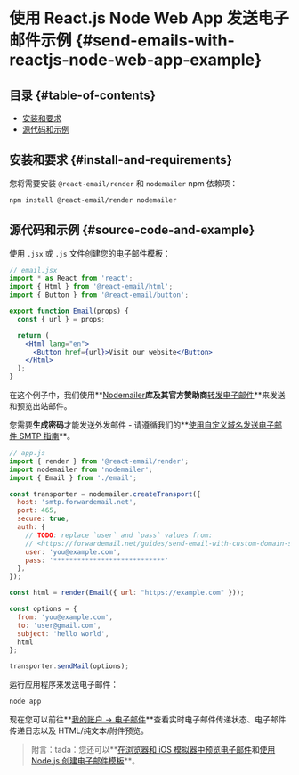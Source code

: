# 使用 React.js Node Web App 发送电子邮件示例 {#send-emails-with-reactjs-node-web-app-example}

## 目录 {#table-of-contents}

* [安装和要求](#install-and-requirements)
* [源代码和示例](#source-code-and-example)

## 安装和要求 {#install-and-requirements}

您将需要安装 `@react-email/render` 和 `nodemailer` npm 依赖项：

```sh
npm install @react-email/render nodemailer
```

## 源代码和示例 {#source-code-and-example}

使用 `.jsx` 或 `.js` 文件创建您的电子邮件模板：

```jsx
// email.jsx
import * as React from 'react';
import { Html } from '@react-email/html';
import { Button } from '@react-email/button';

export function Email(props) {
  const { url } = props;

  return (
    <Html lang="en">
      <Button href={url}>Visit our website</Button>
    </Html>
  );
}
```

在这个例子中，我们使用**[Nodemailer](https://github.com/nodemailer/nodemailer)**库及其官方赞助商**[转发电子邮件](https://forwardemail.net)**来发送和预览出站邮件。

您需要<strong class="text-success"><i class="fa fa-key"></i>生成密码</strong>才能发送外发邮件 - 请遵循我们的**[使用自定义域名发送电子邮件 SMTP 指南](/guides/send-email-with-custom-domain-smtp)**。

<!-- https://github.com/nodemailer/nodemailer-web/pull/22 -->

```js
// app.js
import { render } from '@react-email/render';
import nodemailer from 'nodemailer';
import { Email } from './email';

const transporter = nodemailer.createTransport({
  host: 'smtp.forwardemail.net',
  port: 465,
  secure: true,
  auth: {
    // TODO: replace `user` and `pass` values from:
    // <https://forwardemail.net/guides/send-email-with-custom-domain-smtp>
    user: 'you@example.com',
    pass: '****************************'
  },
});

const html = render(Email({ url: "https://example.com" }));

const options = {
  from: 'you@example.com',
  to: 'user@gmail.com',
  subject: 'hello world',
  html
};

transporter.sendMail(options);
```

运行应用程序来发送电子邮件：

```sh
node app
```

现在您可以前往**[我的账户 → 电子邮件](/my-account/emails)**查看实时电子邮件传递状态、电子邮件传递日志以及 HTML/纯文本/附件预览。

> 附言：tada：您还可以**[在浏览器和 iOS 模拟器中预览电子邮件](/docs/test-preview-email-rendering-browsers-ios-simulator)**和**[使用 Node.js 创建电子邮件模板](/docs/send-emails-with-node-js-javascript)**。